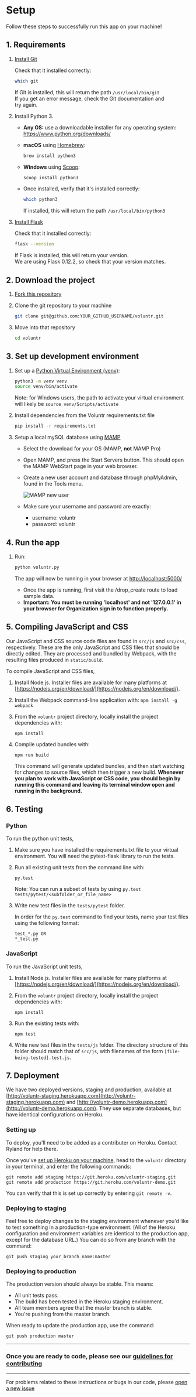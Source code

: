 # Setup

Follow these steps to successfully run this app on your machine!

## 1. Requirements

1. [Install Git](https://git-scm.com/book/en/v2/Getting-Started-Installing-Git)

    Check that it installed correctly:

      ```sh
      which git
      ```

    If Git is installed, this will return the path `/usr/local/bin/git`  
    If you get an error message, check the Git documentation and   
    try again.
    
    
2. Install Python 3.

    - <b>Any OS: </b>use a downloadable installer for any operating system: https://www.python.org/downloads/

    - <b>macOS</b> using [Homebrew](https://brew.sh/):

        ```sh
        brew install python3
        ```

    - <b>Windows</b> using [Scoop](http://scoop.sh/):

        ```sh
        scoop install python3
        ```

    - Once installed, verify that it's installed correctly:

        ```sh
        which python3
        ```

        If installed, this will return the path `/usr/local/bin/python3`

3. [Install Flask](http://flask.pocoo.org/docs/0.12/installation/)

    Check that it installed correctly:

      ```sh
      flask --version
      ```
      
      If Flask is installed, this will return your version.  
      We are using Flask 0.12.2, so check that your version matches.


## 2. Download the project

1. [Fork this repository](https://github.com/hendricksonsarahl/voluntr)

2. Clone the git repository to your machine

      ```sh
      git clone git@github.com:YOUR_GITHUB_USERNAME/voluntr.git
      ```

3. Move into that repository

      ```sh
      cd voluntr
      ```

## 3. Set up development environment

1. Set up a [Python Virtual Environment (venv)](https://docs.python.org/3/library/venv.html):

    ```sh
    python3 -m venv venv
    source venv/bin/activate
    ```

    Note: for Windows users, the path to activate your virtual environment will likely be `source venv/Scripts/activate`

2. Install dependencies from the Voluntr requirements.txt file

    ```sh
    pip install -r requirements.txt
    ```

3. Setup a local mySQL database using [MAMP](https://www.mamp.info/en/downloads/)

    - Select the download for your OS (MAMP, <b>not</b> MAMP Pro)
  
    - Open MAMP, and press the Start Servers button. This should open the MAMP WebStart page in your web browser. 

    - Create a new user account and database through phpMyAdmin, found in the Tools menu.

        ![MAMP new user](./assets/mamp_new_user.png)

    - Make sure your username and password are exactly:

      - username: voluntr
      - password: voluntr

## 4. Run the app

1. Run:

    ```sh
    python voluntr.py
    ```

    The app will now be running in your browser at [http://localhost:5000/](http://localhost:5000/)
    - Once the app is running, first visit the /drop_create route to load sample data.
    - <b>Important: You must be running 'localhost' and not '127.0.0.1' in your browser for Organization sign in to function properly.</b>

## 5. Compiling JavaScript and CSS

Our JavaScript and CSS source code files are found in `src/js` and `src/css`, respectively. These are the only JavaScript and CSS files that should be directly edited. They are processed and bundled by Webpack, with the resulting files produced in `static/build`.

To compile JavaScript and CSS files,

1. Install Node.js. Installer files are available for many platforms at [https://nodejs.org/en/download/](https://nodejs.org/en/download/).
2. Install the Webpack command-line application with:	```npm install -g webpack``` 
3. From the `voluntr` project directory, locally install the project dependencies with:

	```
	npm install
	```
4. Compile updated bundles with:

	```
	npm run build
	```
	This command will generate updated bundles, and then start watching for changes to source files, which then trigger a new build. **Whenever you plan to work with JavaScript or CSS code, you should begin by running this command and leaving its terminal window open and running in the background.**

## 6. Testing
### Python

To run the python unit tests, 

1. Make sure you have installed the requirements.txt file to your virtual environment.  You will need the pytest-flask library to run the tests.

2. Run all existing unit tests from the command line with:

    ```
    py.test
    ```

    Note: You can run a subset of tests by using `py.test tests/pytest/<subfolder_or_file_name>`

3. Write new test files in the `tests/pytest` folder. 

    In order for the `py.test` command to find your tests, name your test files using the following format:

    ```
    test_*.py OR 
    *_test.py
    ```  
    
### JavaScript

To run the JavaScript unit tests, 

1. Install Node.js. Installer files are available for many platforms at [https://nodejs.org/en/download/](https://nodejs.org/en/download/).

2. From the `voluntr` project directory, locally install the project dependencies with:

	```
	npm install
	```

3. Run the existing tests with:

	```
	npm test
	```

4. Write new test files in the `tests/js` folder. The directory structure of this folder should match that of `src/js`, with filenames of the form `[file-being-tested].test.js`.

## 7. Deployment

We have two deployed versions, staging and production, available at [http://voluntr-staging.herokuapp.com](http://voluntr-staging.herokuapp.com) and [http://voluntr-demo.herokuapp.com](http://voluntr-demo.herokuapp.com). They use separate databases, but have identical configurations on Heroku.

### Setting up

To deploy, you'll need to be added as a contributer on Heroku. Contact Ryland for help there.

Once you've [set up Heroku on your machine](https://devcenter.heroku.com/articles/getting-started-with-python#introduction), head to the `voluntr` directory in your terminal, and enter the following commands:

```
git remote add staging https://git.heroku.com/voluntr-staging.git
git remote add production https://git.heroku.com/voluntr-demo.git
```

You can verify that this is set up correctly by entering `git remote -v`.

### Deploying to staging

Feel free to deploy changes to the staging environment whenever you'd like to test something in a production-type environment. (All of the Heroku configuration and environment variables are identical to the production app, except for the database URL.) You can do so from any branch with the command:

```
git push staging your_branch_name:master
```

### Deploying to production

The production version should always be stable. This means:

* All unit tests pass.
* The build has been tested in the Heroku staging environment.
* All team members agree that the master branch is stable.
* You're pushing from the master branch.

When ready to update the production app, use the command:

```
git push production master
```

---


### Once you are ready to code, please see our [guidelines for contributing](https://github.com/hendricksonsarahl/voluntr/blob/master/CONTRIBUTING.md)

---

For problems related to these instructions or bugs in our code, please [open a new issue](https://github.com/hendricksonsarahl/voluntr/issues/new)
